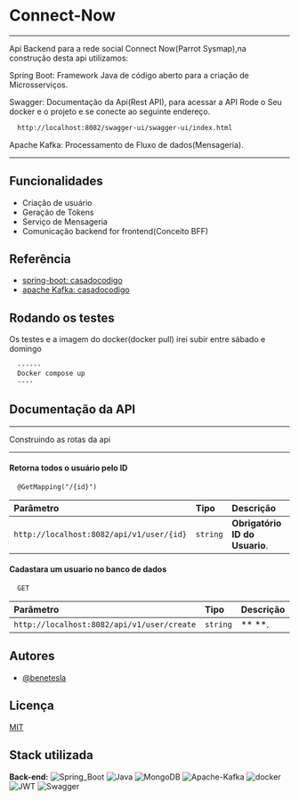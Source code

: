 
# Connect-Now

****
Api Backend para a rede social Connect Now(Parrot Sysmap),na construção desta api utilizamos:

Spring Boot: Framework Java de código aberto para a criação de Microsserviços.

Swagger: Documentação da Api(Rest API), para acessar a API Rode o Seu docker e o projeto e se conecte ao seguinte endereço.
```bash
  http://localhost:8082/swagger-ui/swagger-ui/index.html
```
Apache Kafka: Processamento de Fluxo de dados(Mensageria).


*****


## Funcionalidades

- Criação de usuário
- Geração de Tokens
- Serviço de Mensageria
- Comunicação backend for frontend(Conceito BFF)


## Referência

 - [spring-boot: casadocodigo](https://www.casadocodigo.com.br/products/livro-spring-boot?_pos=2&_sid=6afcf6f89&_ss=r)
- [apache Kafka:  casadocodigo](https://www.casadocodigo.com.br/products/livro-apache-kafka?_pos=3&_sid=6afcf6f89&_ss=r)
## Rodando os testes

Os testes e a imagem do docker(docker pull) irei subir entre sábado e domingo

```bash
  ------
  Docker compose up
  ----
```


## Documentação da API

*****
Construindo as rotas da api
****

#### Retorna todos o usuário pelo ID

```http
  @GetMapping("/{id}")
```

| Parâmetro   | Tipo       | Descrição                           |
| :---------- | :--------- | :---------------------------------- |
| `http://localhost:8082/api/v1/user/{id}` | `string` | **Obrigatório ID do Usuario**.|

####  Cadastara um usuario no banco de dados

```http
  GET 
```

| Parâmetro   | Tipo       | Descrição                                   |
| :---------- | :--------- | :------------------------------------------ |
| `http://localhost:8082/api/v1/user/create`      | `string` | ** **.  |



## Autores

- [@benetesla](https://github.com/benetesla)


## Licença

[MIT](https://choosealicense.com/licenses/mit/)


## Stack utilizada

**Back-end:** ![Spring_Boot](https://img.shields.io/badge/Spring_Boot-F2F4F9?style=for-the-badge&logo=spring-boot)
![Java](https://img.shields.io/badge/java-%23ED8B00.svg?style=for-the-badge&logo=java&logoColor=white)
![MongoDB](https://img.shields.io/badge/MongoDB-4EA94B?style=for-the-badge&logo=mongodb&logoColor=white)
![Apache-Kafka](https://img.shields.io/badge/Apache_Kafka-231F20?style=for-the-badge&logo=apache-kafka&logoColor=white)
![docker](https://img.shields.io/badge/Docker-2CA5E0?style=for-the-badge&logo=docker&logoColor=white)
![JWT](https://img.shields.io/badge/JWT-000000?style=for-the-badge&logo=JSON%20web%20tokens&logoColor=white)
![Swagger](https://img.shields.io/badge/Swagger-85EA2D?style=for-the-badge&logo=Swagger&logoColor=white)
